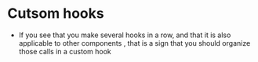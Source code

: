 # Cutsom hooks

* If you see that you make several hooks in a row, and that it is also applicable to other components
  , that is a sign that you should organize those calls in a custom hook